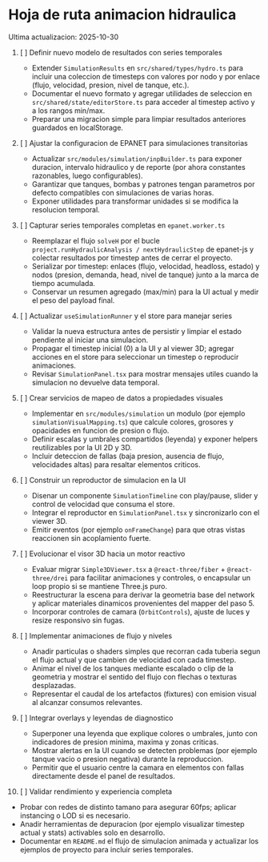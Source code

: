 # Hoja de ruta animacion hidraulica

Ultima actualizacion: 2025-10-30

1. [ ] Definir nuevo modelo de resultados con series temporales
   - Extender `SimulationResults` en `src/shared/types/hydro.ts` para incluir una coleccion de timesteps con valores por nodo y por enlace (flujo, velocidad, presion, nivel de tanque, etc.).
   - Documentar el nuevo formato y agregar utilidades de seleccion en `src/shared/state/editorStore.ts` para acceder al timestep activo y a los rangos min/max.
   - Preparar una migracion simple para limpiar resultados anteriores guardados en localStorage.

2. [ ] Ajustar la configuracion de EPANET para simulaciones transitorias
   - Actualizar `src/modules/simulation/inpBuilder.ts` para exponer duracion, intervalo hidraulico y de reporte (por ahora constantes razonables, luego configurables).
   - Garantizar que tanques, bombas y patrones tengan parametros por defecto compatibles con simulaciones de varias horas.
   - Exponer utilidades para transformar unidades si se modifica la resolucion temporal.

3. [ ] Capturar series temporales completas en `epanet.worker.ts`
   - Reemplazar el flujo `solveH` por el bucle `project.runHydraulicAnalysis / nextHydraulicStep` de epanet-js y colectar resultados por timestep antes de cerrar el proyecto.
   - Serializar por timestep: enlaces (flujo, velocidad, headloss, estado) y nodos (presion, demanda, head, nivel de tanque) junto a la marca de tiempo acumulada.
   - Conservar un resumen agregado (max/min) para la UI actual y medir el peso del payload final.

4. [ ] Actualizar `useSimulationRunner` y el store para manejar series
   - Validar la nueva estructura antes de persistir y limpiar el estado pendiente al iniciar una simulacion.
   - Propagar el timestep inicial (0) a la UI y al viewer 3D; agregar acciones en el store para seleccionar un timestep o reproducir animaciones.
   - Revisar `SimulationPanel.tsx` para mostrar mensajes utiles cuando la simulacion no devuelve data temporal.

5. [ ] Crear servicios de mapeo de datos a propiedades visuales
   - Implementar en `src/modules/simulation` un modulo (por ejemplo `simulationVisualMapping.ts`) que calcule colores, grosores y opacidades en funcion de presion o flujo.
   - Definir escalas y umbrales compartidos (leyenda) y exponer helpers reutilizables por la UI 2D y 3D.
   - Incluir deteccion de fallas (baja presion, ausencia de flujo, velocidades altas) para resaltar elementos criticos.

6. [ ] Construir un reproductor de simulacion en la UI
   - Disenar un componente `SimulationTimeline` con play/pause, slider y control de velocidad que consuma el store.
   - Integrar el reproductor en `SimulationPanel.tsx` y sincronizarlo con el viewer 3D.
   - Emitir eventos (por ejemplo `onFrameChange`) para que otras vistas reaccionen sin acoplamiento fuerte.

7. [ ] Evolucionar el visor 3D hacia un motor reactivo
   - Evaluar migrar `Simple3DViewer.tsx` a `@react-three/fiber` + `@react-three/drei` para facilitar animaciones y controles, o encapsular un loop propio si se mantiene Three.js puro.
   - Reestructurar la escena para derivar la geometria base del network y aplicar materiales dinamicos provenientes del mapper del paso 5.
   - Incorporar controles de camara (`OrbitControls`), ajuste de luces y resize responsivo sin fugas.

8. [ ] Implementar animaciones de flujo y niveles
   - Anadir particulas o shaders simples que recorran cada tuberia segun el flujo actual y que cambien de velocidad con cada timestep.
   - Animar el nivel de los tanques mediante escalado o clip de la geometria y mostrar el sentido del flujo con flechas o texturas desplazadas.
   - Representar el caudal de los artefactos (fixtures) con emision visual al alcanzar consumos relevantes.

9. [ ] Integrar overlays y leyendas de diagnostico
   - Superponer una leyenda que explique colores o umbrales, junto con indicadores de presion minima, maxima y zonas criticas.
   - Mostrar alertas en la UI cuando se detecten problemas (por ejemplo tanque vacio o presion negativa) durante la reproduccion.
   - Permitir que el usuario centre la camara en elementos con fallas directamente desde el panel de resultados.

10. [ ] Validar rendimiento y experiencia completa
   - Probar con redes de distinto tamano para asegurar 60fps; aplicar instancing o LOD si es necesario.
   - Anadir herramientas de depuracion (por ejemplo visualizar timestep actual y stats) activables solo en desarrollo.
   - Documentar en `README.md` el flujo de simulacion animada y actualizar los ejemplos de proyecto para incluir series temporales.

